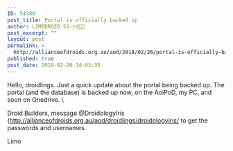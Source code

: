 ```yaml
---
ID: 54380
post_title: Portal is officially backed up
author: LIMODROID S2-rd🔭🔬
post_excerpt: ""
layout: post
permalink: >
  http://allianceofdroids.org.au/aod/2018/02/26/portal-is-officially-backed-up/
published: true
post_date: 2018-02-26 14:03:35
---
```

Hello, droidlings. Just a quick update about the portal being backed up. The portal (and the database) is backed up now, on the AoiPoD, my PC, and soon on Onedrive. \

Droid Builders, message @DroidologyIris (http://allianceofdroids.org.au/aod/droidlings/droidologyiris/ to get the passwords and usernames.

Limo